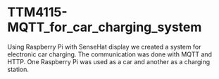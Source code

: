 # TTM4115-MQTT_for_car_charging_system
Using Raspberry Pi with SenseHat display we created a system for electronic car charging. The communication was done with MQTT and HTTP. One Raspberry Pi was used as a car and another as a charging station.
